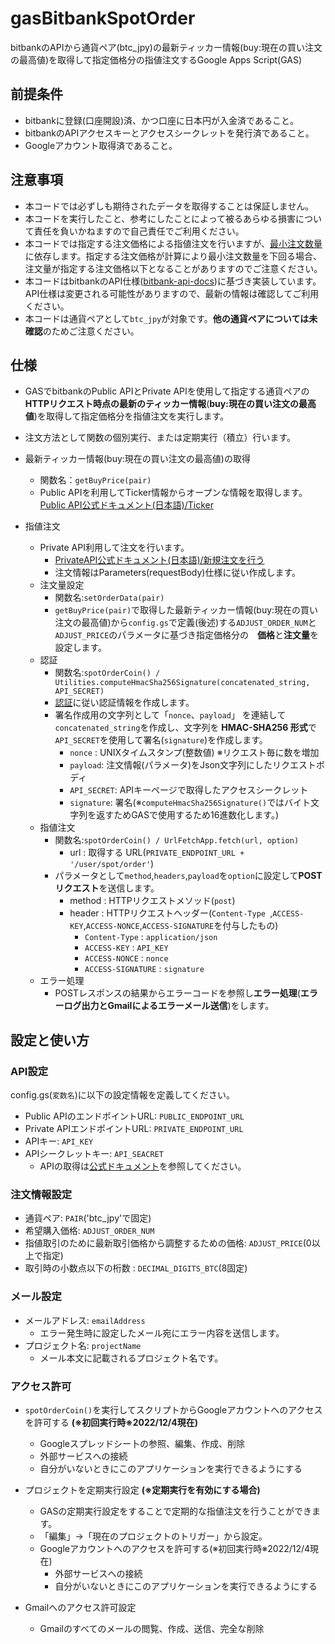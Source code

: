 # gasBitbankSpotOrder
bitbankのAPIから通貨ペア(btc_jpy)の最新ティッカー情報(buy:現在の買い注文の最高値)を取得して指定価格分の指値注文するGoogle Apps Script(GAS)

## 前提条件
* bitbankに登録(口座開設)済、かつ口座に日本円が入金済であること。
* bitbankのAPIアクセスキーとアクセスシークレットを発行済であること。
* Googleアカウント取得済であること。

## 注意事項
* 本コードでは必ずしも期待されたデータを取得することは保証しません。
* 本コードを実行したこと、参考にしたことによって被るあらゆる損害について責任を負いかねますので自己責任でご利用ください。
* 本コードでは指定する注文価格による指値注文を行いますが、[最小注文数量](https://bitbank.cc/docs/pairs/)に依存します。指定する注文価格が計算により最小注文数量を下回る場合、注文量が指定する注文価格以下となることがありますのでご注意ください。
* 本コードはbitbankのAPI仕様([bitbank-api-docs](https://github.com/bitbankinc/bitbank-api-docs))に基づき実装しています。API仕様は変更される可能性がありますので、最新の情報は確認してご利用ください。
* 本コードは通貨ペアとして```btc_jpy```が対象です。**他の通貨ペアについては未確認**のためご注意ください。

## 仕様
* GASでbitbankのPublic APIとPrivate APIを使用して指定する通貨ペアの**HTTPリクエスト時点の最新のティッカー情報**(**buy:現在の買い注文の最高値**)を取得して指定価格分を指値注文を実行します。
* 注文方法として関数の個別実行、または定期実行（積立）行います。

* 最新ティッカー情報(buy:現在の買い注文の最高値)の取得
  * 関数名：```getBuyPrice(pair)```
  * Public APIを利用してTicker情報からオープンな情報を取得します。
    [Public API公式ドキュメント(日本語)/Ticker](https://github.com/bitbankinc/bitbank-api-docs/blob/master/public-api_JP.md)

* 指値注文
  * Private API利用して注文を行います。
    * [PrivateAPI公式ドキュメント(日本語)/新規注文を行う](https://github.com/bitbankinc/bitbank-api-docs/blob/master/rest-api_JP.md)
    * 注文情報はParameters(requestBody)仕様に従い作成します。
  * 注文量設定
    * 関数名:```setOrderData(pair)```
    * ```getBuyPrice(pair)```で取得した最新ティッカー情報(buy:現在の買い注文の最高値)から```config.gs```で定義(後述)する```ADJUST_ORDER_NUM```と```ADJUST_PRICE```のパラメータに基づき指定価格分の　**価格**と**注文量**を設定します。
  * 認証
    * 関数名:```spotOrderCoin() / Utilities.computeHmacSha256Signature(concatenated_string, API_SECRET)```
    * [認証](https://github.com/bitbankinc/bitbank-api-docs/blob/master/rest-api_JP.md#%E8%AA%8D%E8%A8%BC)に従い認証情報を作成します。
    * 署名作成用の文字列として「```nonce```、```payload```」 を連結して```concatenated_string```を作成し、文字列を **HMAC-SHA256 形式**で```API_SECRET```を使用して署名(```signature```)を作成します。
      * ```nonce``` : UNIXタイムスタンプ(整数値) ※リクエスト毎に数を増加
      * ```payload```: 注文情報(パラメータ)をJson文字列にしたリクエストボディ
      * ```API_SECRET```: APIキーページで取得したアクセスシークレット
      * ```signature```: 署名(※```computeHmacSha256Signature()```ではバイト文字列を返すためGASで使用するため16進数化します。)
  * 指値注文
    * 関数名:```spotOrderCoin() / UrlFetchApp.fetch(url, option)```
      * url : 取得する URL(```PRIVATE_ENDPOINT_URL + '/user/spot/order'```)
    * パラメータとして```method```,```headers```,```payload```を```option```に設定して**POSTリクエスト**を送信します。
      * method : HTTPリクエストメソッド(```post```)
      * header : HTTPリクエストヘッダー(```Content-Type ```,```ACCESS-KEY```,```ACCESS-NONCE```,```ACCESS-SIGNATURE```を付与したもの)
        * ```Content-Type``` : ```application/json```
        * ```ACCESS-KEY``` : ```API_KEY```
        * ```ACCESS-NONCE``` : ```nonce```
        * ```ACCESS-SIGNATURE``` : ```signature```
  * エラー処理
    * POSTレスポンスの結果からエラーコードを参照し**エラー処理**(**エラーログ出力とGmailによるエラーメール送信**)をします。


## 設定と使い方
### API設定
config.gs(```変数名```)に以下の設定情報を定義してください。  
* Public APIのエンドポイントURL: ```PUBLIC_ENDPOINT_URL```
* Private APIエンドポイントURL: ```PRIVATE_ENDPOINT_URL```
* APIキー: ```API_KEY```
* APIシークレットキー: ```API_SEACRET```
  * APIの取得は[公式ドキュメント](https://support.bitbank.cc/hc/ja/articles/360036234574-API%E3%82%AD%E3%83%BC%E3%81%AE%E7%99%BA%E8%A1%8C%E3%81%A8API%E4%BB%95%E6%A7%98%E3%81%AE%E7%A2%BA%E8%AA%8D%E6%96%B9%E6%B3%95)を参照してください。

### 注文情報設定
* 通貨ペア: ```PAIR```('btc_jpy'で固定)
* 希望購入価格: ```ADJUST_ORDER_NUM```
* 指値取引のために最新取引価格から調整するための価格: ```ADJUST_PRICE```(0以上で指定)
* 取引時の小数点以下の桁数 : ```DECIMAL_DIGITS_BTC```(8固定)

### メール設定
* メールアドレス: ```emailAddress```
  * エラー発生時に設定したメール宛にエラー内容を送信します。
* プロジェクト名: ```projectName```
  * メール本文に記載されるプロジェクト名です。

### アクセス許可
* ```spotOrderCoin()```を実行してスクリプトからGoogleアカウントへのアクセスを許可する **(※初回実行時※2022/12/4現在)**
  * Googleスプレッドシー卜の参照、編集、作成、削除
  * 外部サービスへの接続
  * 自分がいないときにこのアプリケーションを実行できるようにする

* プロジェクトを定期実行設定 **(※定期実行を有効にする場合)**
  * GASの定期実行設定をすることで定期的な指値注文を行うことができます。
  * 「編集」→「現在のプロジェクトのトリガー」から設定。
  * Googleアカウントへのアクセスを許可する(※初回実行時※2022/12/4現在)
    * 外部サービスへの接続
    * 自分がいないときにこのアプリケーションを実行できるようにする

* Gmailへのアクセス許可設定
  * Gmailのすべてのメールの閲覧、作成、送信、完全な削除